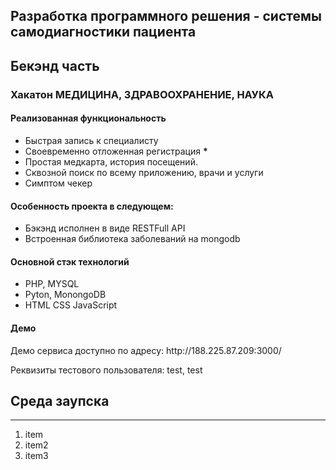 <h2> Разработка программного решения - системы самодиагностики пациента </h2>

<h2> Бекэнд часть </h2>

<h3> Хакатон МЕДИЦИНА, ЗДРАВООХРАНЕНИЕ, НАУКА </h3>

<h4> Реализованная функциональность </h4>
<ul>
    <li> Быстрая запись к специалисту </li>
    <li> Своевременно отложенная регистрация <b>*</b> </li>
    <li> Простая медкарта, история посещений. </li>
    <li> Сквозной поиск по всему приложению, врачи и услуги </li>
    <li> Симптом чекер </li>
</ul>

<h4> Особенность проекта в следующем: </h4>
<ul>
    <li> Бэкэнд исполнен в виде RESTFull API </li>
    <li> Встроенная библиотека заболеваний на mongodb </li>
</ul>

<h4> Основной стэк технологий </h4>
<ul>
    <li>PHP, MYSQL</li>
    <li>Pyton, MonongoDB</li>
    <li>HTML CSS JavaScript</li>
</ul>

<h4> Демо </h4>
<p>Демо сервиса доступно по адресу: http://188.225.87.209:3000/</p>
<p>Реквизиты тестового пользователя: test, test</p>

<h2> Среда заупска </h2>
<hr>
<ol>
<li>item</li>
<li>item2</li>
<li>item3</li>
<ol>